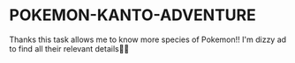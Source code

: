 # POKEMON-KANTO-ADVENTURE
Thanks this task allows me to know more species of Pokemon!! I'm dizzy ad to find all their relevant details😵‍💫
